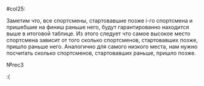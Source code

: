#col25:

Заметим что, все спортсмены, стартовавшие позже i-го спортсмена и пришебшие на финиш раньше него, будут гарантированно находится выше в итоговой таблице. Из этого следует что самое высокое место спортсмена зависит от того сколько спортсменов, стартовавших позже, пришло раньше него. Аналогично для самого низкого места, нам нужно посчитать сколько спортсменов, стартовавших раньше, пришло позже.

№rec3

:(
